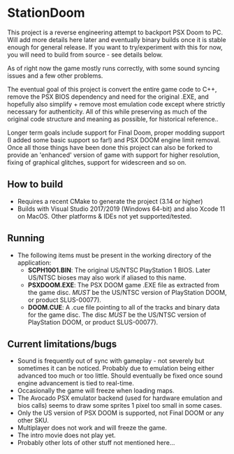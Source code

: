 # StationDoom
This project is a reverse engineering attempt to backport PSX Doom to PC. Will add more details here later and eventually binary builds once it is stable enough for general release. If you want to try/experiment with this for now, you will need to build from source - see details below.

As of right now the game mostly runs correctly, with some sound syncing issues and a few other problems.

The eventual goal of this project is convert the entire game code to C++, remove the PSX BIOS dependency and need for the original .EXE, and hopefully also simplify + remove most emulation code except where strictly necessary for authenticity. All of this while preserving as much of the original code structure and meaning as possible, for historical reference..

Longer term goals include support for Final Doom, proper modding support (I added some basic support so far!) and PSX DOOM engine limit removal. Once all those things have been done this project can also be forked to provide an 'enhanced' version of game with support for higher resolution, fixing of graphical glitches, support for widescreen and so on.

## How to build
- Requires a recent CMake to generate the project (3.14 or higher)
- Builds with Visual Studio 2017/2019 (Windows 64-bit) and also Xcode 11 on MacOS. Other platforms & IDEs not yet supported/tested.

## Running
- The following items must be present in the working directory of the application:
  - **SCPH1001.BIN**: The original US/NTSC PlayStation 1 BIOS. Later US/NTSC bioses may also work if aliased to this name.
  - **PSXDOOM.EXE**: The PSX DOOM game .EXE file as extracted from the game disc. *MUST* be the US/NTSC version of PlayStation DOOM, or product SLUS-00077).
  - **DOOM.CUE**: A .cue file pointing to all of the tracks and binary data for the game disc. The disc *MUST* be the US/NTSC version of PlayStation DOOM, or product SLUS-00077).

## Current limitations/bugs
- Sound is frequently out of sync with gameplay - not severely but sometimes it can be noticed. Probably due to emulation being either advanced too much or too little. Should eventually be fixed once sound engine advancement is tied to real-time.
- Occasionally the game will freeze when loading maps.
- The Avocado PSX emulator backend (used for hardware emulation and bios calls) seems to draw some sprites 1 pixel too small in some cases.
- Only the US version of PSX DOOM is supported, not Final DOOM or any other SKU.
- Multiplayer does not work and will freeze the game.
- The intro movie does not play yet.
- Probably other lots of other stuff not mentioned here...
